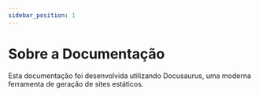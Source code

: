 ```yaml
---
sidebar_position: 1
---
```


# Sobre a Documentação

Esta documentação foi desenvolvida utilizando Docusaurus, uma moderna ferramenta de geração de sites estáticos.